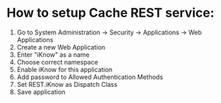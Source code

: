 # How to setup Cache REST service:
1. Go to System Administration -> Security -> Applications -> Web Applications
2. Create a new Web Application
3. Enter "iKnow" as a name
4. Choose correct namespace
5. Enable iKnow for this application
6. Add password to Allowed Authentication Methods
7. Set REST.iKnow as Dispatch Class
8. Save application
